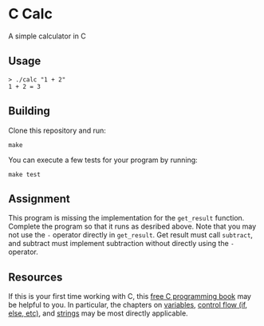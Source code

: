 
C Calc
======

A simple calculator in C

Usage
-----

    > ./calc "1 + 2"
    1 + 2 = 3

Building
--------

Clone this repository and run:

```
make
```

You can execute a few tests for your program by running:

```
make test
```

Assignment
----------

This program is missing the implementation for the `get_result` function. Complete the program so that it runs as desribed above. Note that you may not use the `-` operator directly in `get_result`. Get result must call `subtract`, and subtract must implement subtraction without directly using the `-` operator.

Resources
---------

If this is your first time working with C, this [free C programming book](https://en.wikibooks.org/wiki/C_Programming/Program_flow_control) may be helpful to you. In particular, the chapters on [variables](https://en.wikibooks.org/wiki/C_Programming/Variables), [control flow (if, else, etc)](https://en.wikibooks.org/wiki/C_Programming/Program_flow_control), and [strings](https://en.wikibooks.org/wiki/C_Programming/Arrays_and_strings) may be most directly applicable.
